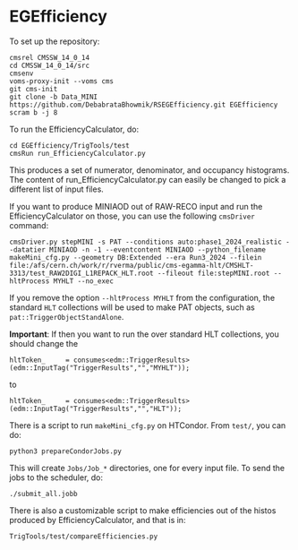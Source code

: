 # EGEfficiency

To set up the repository:
```
cmsrel CMSSW_14_0_14
cd CMSSW_14_0_14/src
cmsenv
voms-proxy-init --voms cms
git cms-init
git clone -b Data_MINI https://github.com/DebabrataBhowmik/RSEGEfficiency.git EGEfficiency
scram b -j 8
```

To run the EfficiencyCalculator, do:
```
cd EGEfficiency/TrigTools/test
cmsRun run_EfficiencyCalculator.py
```

This produces a set of numerator, denominator, and occupancy histograms. The content of run_EfficiencyCalculator.py can easily be changed to pick a different list of input files.

If you want to produce MINIAOD out of RAW-RECO input and run the EfficiencyCalculator on those, you can use the following `cmsDriver` command:
```
cmsDriver.py stepMINI -s PAT --conditions auto:phase1_2024_realistic --datatier MINIAOD -n -1 --eventcontent MINIAOD --python_filename makeMini_cfg.py --geometry DB:Extended --era Run3_2024 --filein file:/afs/cern.ch/work/r/rverma/public/cms-egamma-hlt/CMSHLT-3313/test_RAW2DIGI_L1REPACK_HLT.root --fileout file:stepMINI.root --hltProcess MYHLT --no_exec
```
If you remove the option `--hltProcess MYHLT` from the configuration, the standard `HLT` collections will be used to make PAT objects, such as `pat::TriggerObjectStandAlone`.

**Important**: If then you want to run the over standard HLT collections, you should change the
```
hltToken_     = consumes<edm::TriggerResults>(edm::InputTag("TriggerResults","","MYHLT"));
```
to
```
hltToken_     = consumes<edm::TriggerResults>(edm::InputTag("TriggerResults","","HLT"));
```

There is a script to run `makeMini_cfg.py` on HTCondor. From `test/`, you can do:
```
python3 prepareCondorJobs.py
```
This will create `Jobs/Job_*` directories, one for every input file. To send the jobs to the scheduler, do:
```
./submit_all.jobb
```

There is also a customizable script to make efficiencies out of the histos produced by EfficiencyCalculator, and that is in:
```
TrigTools/test/compareEfficiencies.py
```
